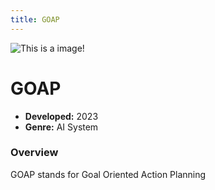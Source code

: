```yaml
---
title: GOAP
---
```


![This is a image!](https://via.placeholder.com/1920x1080 "Image caption")

# GOAP

- **Developed:** 2023
- **Genre:** AI System

### Overview
GOAP stands for Goal Oriented Action Planning
